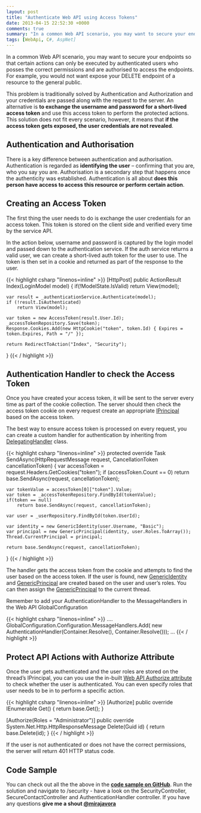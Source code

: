 ```yaml
---
layout: post
title: "Authenticate Web API using Access Tokens"
date: 2013-04-15 22:52:30 +0000
comments: true
summary: "In a common Web API scenario, you may want to secure your endpoints so that certain actions can only be executed by authenticated users who posses the correct permissions and are authorised to access the endpoints. For example, you would not want expose your DELETE endpoint of a resource to the general public.This problem is traditionally solved by Authentication and Authorization and your credentials are passed along with the request to the server. An alternative is to exchange the username and password for a short-lived access token and use this access token to perform the protected actions. This solution does not fit every scenario,  however, it means that if the access token gets exposed, the user credentials are not revealed."
tags: [WebApi, C#, AspNet]
---
```


In a common Web API scenario, you may want to secure your endpoints so that certain actions can only be executed by authenticated users who posses the correct permissions and are authorised to access the endpoints. For example, you would not want expose your DELETE endpoint of a resource to the general public.
<!--more-->

This problem is traditionally solved by Authentication and Authorization and your credentials are passed along with the request to the server. An alternative is **to exchange the username and password for a short-lived access token** and use this access token to perform the protected actions. This solution does not fit every scenario,  however, it means that **if the access token gets exposed, the user credentials are not revealed**. 

Authentication and Authorisation
-------------------

There is a key difference between authentication and authorisation. Authentication is regarded as **identifying the user** – confirming that you are, who you say you are. Authorisation is a secondary step that happens once the authenticity was established. Authentication is all about **does this person have access to access this resource or perform certain action**.

Creating an Access Token
-------------------

The first thing the user needs to do is exchange the user credentials for an access token. This token is stored on the client side and verified every time by the service API.

In the action below, username and password is captured by the login model and passed down to the authentication service. If the auth service returns a valid user, we can create a short-lived auth token for the user to use. The token is then set in a cookie and returned as part of the response to the user.

{{< highlight csharp "linenos=inline" >}}
[HttpPost]
public ActionResult Index(LoginModel model)
{
    if(!ModelState.IsValid)
        return View(model);
 
    var result = _authenticationService.Authenticate(model);
    if (!result.IsAuthenticated)
        return View(model);
 
    var token = new AccessToken(result.User.Id);
    _accessTokenRepository.Save(token);
    Response.Cookies.Add(new HttpCookie("token", token.Id) { Expires = token.Expires, Path = "/" });
 
    return RedirectToAction("Index", "Security");
}
{{< / highlight >}}
 

Authentication Handler to check the Access Token
-------------------

Once you have created your access token, it will be sent to the server every time as part of the cookie collection. The server should then check the access token cookie on every request create an appropriate [IPrincipal](http://msdn.microsoft.com/en-us/library/system.security.principal.iprincipal.aspx) based on the access token.

The best way to ensure access token is processed on every request, you can create a custom handler for authentication by inheriting from [DelegatingHandler](http://msdn.microsoft.com/en-gb/library/system.net.http.delegatinghandler.aspx) class.

{{< highlight csharp "linenos=inline" >}}
protected override Task<HttpResponseMessage> SendAsync(HttpRequestMessage request, CancellationToken cancellationToken)
{
    var accessToken = request.Headers.GetCookies("token");
    if (accessToken.Count == 0)
        return base.SendAsync(request, cancellationToken);
 
    var tokenValue = accessToken[0]["token"].Value;
    var token = _accessTokenRepository.FindById(tokenValue);
    if(token == null)
        return base.SendAsync(request, cancellationToken);
 
    var user = _userRepository.FindById(token.UserId);
 
    var identity = new GenericIdentity(user.Username, "Basic");
    var principal = new GenericPrincipal(identity, user.Roles.ToArray());
    Thread.CurrentPrincipal = principal;
 
    return base.SendAsync(request, cancellationToken);
}
{{< / highlight >}}

The handler gets the access token from the cookie and attempts to find the user based on the access token. If the user is found, new [GenericIdentity](http://msdn.microsoft.com/en-us/library/system.security.principal.genericidentity.aspx) and [GenericPrincipal](http://msdn.microsoft.com/en-us/library/system.security.principal.genericprincipal.aspx) are created based on the user and user’s roles. You can then assign the [GenericPrincipal](http://msdn.microsoft.com/en-us/library/system.security.principal.genericprincipal.aspx) to the current thread.

Remember to add your AuthenticationHandler to the MessageHandlers in the Web API  GlobalConfiguration

{{< highlight csharp "linenos=inline" >}}
....
GlobalConfiguration.Configuration.MessageHandlers.Add(
    new AuthenticationHandler(Container.Resolve<IAccessTokenRepository>(),
                              Container.Resolve<IUserRepository>()));
...
{{< / highlight >}}

Protect API Actions with Authorize Attribute
-------------------

Once the user gets authenticated and the user roles are stored on the thread’s IPrincipal, you can you use the in-built [Web API Authorize attribute](http://msdn.microsoft.com/en-us/library/system.web.http.authorizeattribute.aspx) to check whether the user is authenticated. You can even specify roles that user needs to be in to perform a specific action.

{{< highlight csharp "linenos=inline" >}}
[Authorize]
public override IEnumerable<Contact> Get()
{
    return base.Get();
}
 
[Authorize(Roles = "Administrator")]
public override System.Net.Http.HttpResponseMessage Delete(Guid id)
{
    return base.Delete(id);
}
{{< / highlight >}}

If the user is not authenticated or does not have the correct permissions, the server will return 401 HTTP status code.

Code Sample
-------------------

You can check out all the the above in the **[code sample on GitHub](https://github.com/mirajavora/WebAPISample)**. Run the solution and navigate to /security - have a look on the SecurityController, SecureContactController and AuthenticationHandler controller. If you have any questions **give me a shout [@mirajavora](http://twitter.com/mirajavora)**